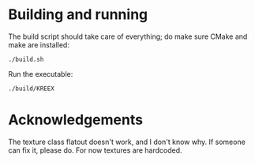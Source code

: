 # Building and running
The build script should take care of everything; do make sure CMake and make are installed:

    ./build.sh

Run the executable:

    ./build/KREEX

# Acknowledgements
The texture class flatout doesn't work, and I don't know why.
If someone can fix it, please do.
For now textures are hardcoded.